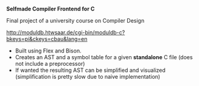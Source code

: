 **Selfmade Compiler Frontend for C**

Final project of a university course on Compiler Design

http://moduldb.htwsaar.de/cgi-bin/moduldb-c?bkeys=pi&ckeys=cbau&lang=en

* Built using Flex and Bison. 
* Creates an AST and a symbol table for a given **standalone** C file (does not include a preprocessor)
* If wanted the resulting AST can be simplified and visualized (simplification is pretty slow due to naive implementation)